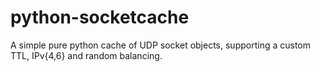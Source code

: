 python-socketcache
==================

A simple pure python cache of UDP socket objects, supporting a custom TTL, IPv{4,6} and random balancing.